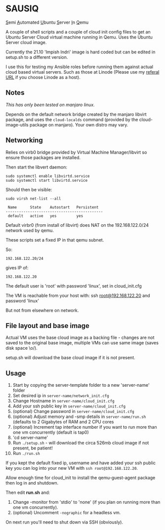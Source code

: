 # SAUSIQ

<u>S</u>emi <u>A</u>utomated <u>U</u>buntu <u>S</u>erver <u>I</u>n <u>Q</u>emu

A couple of shell scripts and a couple of cloud init config files to get an Ubuntu Server Cloud virtual machine running in Qemu. Uses the Ubuntu Server cloud image.

Currently the 21.10 'Impish Indri' image is hard coded but can be edited in setup.sh to a different version.

I use this for testing my Ansible roles before running them against actual cloud based virtual servers. Such as those at Linode (Please use my [referal URL](https://www.linode.com/?r=dab963ab63e7e4f2a6f32c334bf839513928ff5d) if you choose Linode as a host).

## Notes

_This has only been tested on manjaro linux._

Depends on the default network bridge created by the manjaro libvirt package, and uses the `cloud-localds` command (provided by the cloud-image-utils package on manjaro). Your own distro may vary.


## Networking

Relies on virb0 bridge provided by Virtual Machine Manager/libvirt so ensure those packages are installed.

Then start the libvert daemon:

```
sudo systemctl enable libvirtd.service
sudo systemctl start libvirtd.service
```
Should then be visible:
```
sudo virsh net-list --all

 Name      State    Autostart   Persistent
--------------------------------------------
 default   active   yes         yes

```

Default virbr0 (from install of libvirt) does NAT on the 192.168.122.0/24 network used by qemu.

These scripts set a fixed IP in that qemu subnet.

So:
```
192.168.122.20/24
```
gives IP of:
```
192.168.122.20
```

The default user is 'root' with password 'linux', set in cloud_init.cfg

The VM is reachable from your host with:
ssh root@192.168.122.20 and password 'linux'

But not from elsewhere on network.

## File layout and base image

Actual VM uses the base cloud image as a backing file - changes are not saved to the original base image, multiple VMs can use same image (saves disk space \o/).

setup.sh will download the base cloud image if it is not present.


## Usage

1. Start by copying the server-template folder to a new 'server-name' folder
2. Set desired ip in `server-name/network_init.cfg`
3. Change Hostname in `server-name/cloud_init.cfg`
4. Add your ssh public key in `server-name/cloud_init.cfg`
5. (optional) Change password in `server-name/cloud_init.cfg`
6. (optional) Adjust memory and -smp details in `server-name/run.sh` (defaults to 2 Gigabytes of RAM and 2 CPU cores
7. (optional) Increment tap interface number if you want to run more than one vm concurrently (default is tap0)
8. 'cd server-name'
9. Run `./setup.sh` - will download the circa 526mb cloud image if not present, be patient!
10. Run `./run.sh`

If you kept the default fixed ip, username and have added your ssh public key you can log into your new VM with `ssh root@192.168.122.20`.

Allow enough time for cloud_init to install the qemu-guest-agent package then log in and shutdown.

Then edit **run.sh** and:

1. Change -monitor from 'stdio' to 'none' (if you plan on running more than one vm concurrently).
2. (optional) Uncomment `-nographic` for a headless vm.

On next run you'll need to shut down via SSH (obviously).



